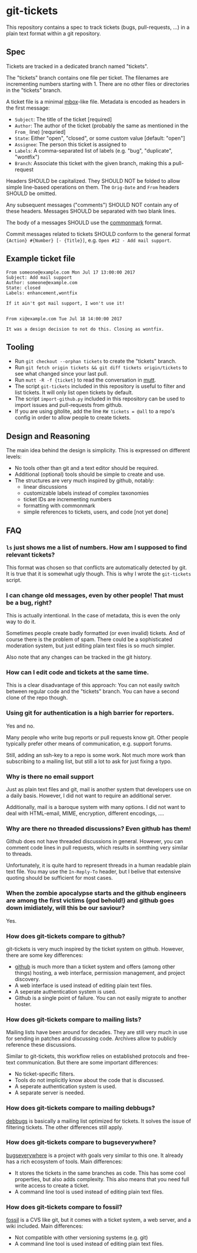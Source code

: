 # git-tickets

This repository contains a spec to track tickets (bugs, pull-requests, …) in a
plain text format within a git repository.


## Spec

Tickets are tracked in a dedicated branch named "tickets".

The "tickets" branch contains one file per ticket. The filenames are
incrementing numbers starting with 1. There are no other files or directories
in the "tickets" branch.

A ticket file is a minimal [mbox]-like file. Metadata is encoded as headers in
the first message:

-	`Subject`: The title of the ticket [required]
-	`Author`: The author of the ticket (probably the same as mentioned in the
	`From_` line) [requried]
-	`State`: Either "open", "closed", or some custom value [default: "open"]
-	`Assignee`: The person this ticket is assigned to
-	`Labels`: A comma-separated list of labels (e.g. "bug", "duplicate",
	"wontfix")
-	`Branch`: Associate this ticket with the given branch, making this a
	pull-request

Headers SHOULD be capitalized.  They SHOULD NOT be folded to allow simple
line-based operations on them.  The `Orig-Date` and `From` headers SHOULD be
omitted.

Any subsequent messages ("comments") SHOULD NOT contain any of these headers.
Messages SHOULD be separated with two blank lines.

The body of a messages SHOULD use the [commonmark] format.

Commit messages related to tickets SHOULD conform to the general format
`{Action} #{Number} [- {Title}]`, e.g. `Open #12 - Add mail support`.


## Example ticket file

	From someone@example.com Mon Jul 17 13:00:00 2017
	Subject: Add mail support
	Author: someone@example.com
	State: closed
	Labels: enhancement,wontfix

	If it ain't got mail support, I won't use it!


	From xi@example.com Tue Jul 18 14:00:00 2017

	It was a design decision to not do this. Closing as wontfix.


## Tooling

-	Run `git checkout --orphan tickets` to create the "tickets" branch.
-	Run `git fetch origin tickets && git diff tickets origin/tickets` to see what
	changed since your last pull.
-	Run `mutt -R -f {ticket}` to read the conversation in [mutt].
-	The script `git-tickets` included in this repository is useful to filter and
	list tickets. It will only list open tickets by default.
-	The script `import-github.py` included in this repository can be used to
	import issues and pull-requests from github.
-	If you are using gitolite, add the line `RW tickets = @all` to a repo's
	config in order to allow people to create tickets.


## Design and Reasoning

The main idea behind the design is simplicity. This is expressed on different
levels:

-	No tools other than git and a text editor should be required.
-	Additional (optional) tools should be simple to create and use.
-	The structures are very much inspired by github, notably:
	-	linear discussions
	-	customizable labels instead of complex taxonomies
	-	ticket IDs are incrementing numbers
	-	formatting with commonmark
	-	simple references to tickets, users, and code [not yet done]


## FAQ

### `ls` just shows me a list of numbers. How am I supposed to find relevant tickets?

This format was chosen so that conflicts are automatically detected by git. It
is true that it is somewhat ugly though. This is why I wrote the `git-tickets`
script.

### I can change old messages, even by other people! That must be a bug, right?

This is actually intentional. In the case of metadata, this is even the only
way to do it.

Sometimes people create badly formatted (or even invalid) tickets. And of
course there is the problem of spam. There could be a sophisticated moderation
system, but just editing plain text files is so much simpler.

Also note that any changes can be tracked in the git history.

### How can I edit code and tickets at the same time.

This is a clear disadvantage of this approach: You can not easily switch
between regular code and the "tickets" branch. You can have a second clone of
the repo though.

### Using git for authentication is a high barrier for reporters.

Yes and no.

Many people who write bug reports or pull requests know git. Other people
typically prefer other means of communication, e.g. support forums.

Still, adding an ssh-key to a repo is some work. Not much more work than
subscribing to a mailing list, but still a lot to ask for just fixing a typo.

### Why is there no email support

Just as plain text files and git, mail is another system that developers
use on a daily basis. However, I did not want to require an additional server.

Additionally, mail is a baroque system with many options. I did not want to
deal with HTML-email, MIME, encryption, different encodings, ….

### Why are there no threaded discussions? Even github has them!

Github does not have threaded discussions in general. However, you can comment
code lines in pull requests, which results in somthing very similar to threads.

Unfortunately, it is quite hard to represent threads in a human readable plain
text file. You may use the `In-Reply-To` header, but I belive that extensive
quoting should be sufficient for most cases.

### When the zombie apocalypse starts and the github engineers are among the first victims (god behold!) and github goes down imidiately, will this be our saviour?

Yes.

### How does git-tickets compare to github?

git-tickets is very much inspired by the ticket system on github. However,
there are some key differences:

-	[github] is much more than a ticket system and offers (among other things)
	hosting, a web interface, permission management, and project discovery.
-	A web interface is used instead of editing plain text files.
-	A seperate authentication system is used.
-	Github is a single point of failure. You can not easily migrate to another
	hoster.

### How does git-tickets compare to mailing lists?

Mailing lists have been around for decades. They are still very much in use for
sending in patches and discussing code. Archives allow to publicly reference
these discussions.

Similar to git-tickets, this workflow relies on established protocols and
free-text communication. But there are some important differences:

-	No ticket-specific filters.
-	Tools do not implicitly know about the code that is discussed.
-	A seperate authentication system is used.
-	A separate server is needed.

### How does git-tickets compare to mailing debbugs?

[debbugs] is basically a mailing list optimized for tickets. It solves the
issue of filtering tickets. The other differences still apply.

### How does git-tickets compare to bugseverywhere?

[bugseverywhere] is a project with goals very similar to this one. It already
has a rich ecosystem of tools. Main differences:

-	It stores the tickets in the same branches as code. This has some cool
	properties, but also adds complexity. This also means that you need full
	write access to create a ticket.
-	A command line tool is used instead of editing plain text files.

### How does git-tickets compare to fossil?

[fossil] is a CVS like git, but it comes with a ticket system, a web server,
and a wiki included. Main differences:

-	Not compatible with other versioning systems (e.g. git)
-	A command line tool is used instead of editing plain text files.


[mbox]: https://tools.ietf.org/html/rfc4155
[commonmark]: https://spec.commonmark.org/
[github-refs]: https://help.github.com/articles/autolinked-references-and-urls/

[suckless]: http://lists.suckless.org/dev/1201/10574.html
[RFC 1297]: https://tools.ietf.org/html/rfc1297

[github]: https://github.com/
[sit]: https://github.com/maandree/sit
[fossil]: https://www.fossil-scm.org/index.html/doc/trunk/www/bugtheory.wiki
[bugseverywhere]: http://www.bugseverywhere.org/
[debbugs]: https://bugs.debian.org/debbugs-source/mainline/README.md

[stagit]: https://git.2f30.org/stagit/
[tig]: https://jonas.github.io/tig/
[tig-feature-request]: https://github.com/jonas/tig/issues/299
[mutt]: http://www.mutt.org/
